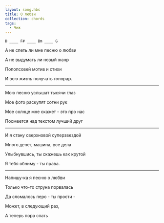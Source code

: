 ```yaml
---
layout: song.hbs
title: О любви
collection: chords
tags:
  - Чиж
---
```

<soundcloud-renderer data-soundcloudid="171522328"></soundcloud-renderer>

`D ____ F# ____ Bm ____ G`

А не спеть ли мне песню о любви

А не выдумать ли новый жанр

Попопсовей мотив и стихи

И всю жизнь получать гонорар.

---

Мою песню услышат тысячи глаз

Мое фото раскупят сотни рук

Мое солнце мне скажет - это про нас

Посмеется над текстом лучший друг

---

И я стану сверхновой суперзвездой

Много денег, машина, все дела

Улыбнувшись, ты скажешь как крутой

Я тебя обниму - ты права.

---

Напишу-ка я песню о любви

Только что-то струна порвалась

Да сломалось перо - ты прости -

Может, в следующий раз,

А теперь пора спать
